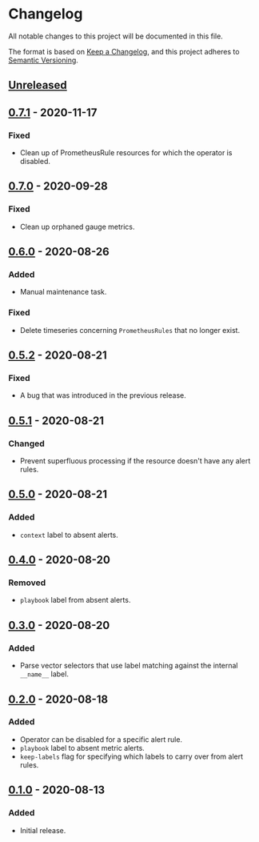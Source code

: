 # Changelog

All notable changes to this project will be documented in this file.

The format is based on [Keep a Changelog](https://keepachangelog.com/en/1.0.0/),
and this project adheres to [Semantic Versioning](https://semver.org/spec/v2.0.0.html).

## [Unreleased]

## [0.7.1] - 2020-11-17

### Fixed

- Clean up of PrometheusRule resources for which the operator is disabled.

## [0.7.0] - 2020-09-28

### Fixed

- Clean up orphaned gauge metrics.

## [0.6.0] - 2020-08-26

### Added

- Manual maintenance task.

### Fixed

- Delete timeseries concerning `PrometheusRules` that no longer exist.

## [0.5.2] - 2020-08-21

### Fixed

- A bug that was introduced in the previous release.

## [0.5.1] - 2020-08-21

### Changed

- Prevent superfluous processing if the resource doesn't have any alert rules.

## [0.5.0] - 2020-08-21

### Added

- `context` label to absent alerts.

## [0.4.0] - 2020-08-20

### Removed

- `playbook` label from absent alerts.

## [0.3.0] - 2020-08-20

### Added

- Parse vector selectors that use label matching against the internal
  `__name__` label.

## [0.2.0] - 2020-08-18

### Added

- Operator can be disabled for a specific alert rule.
- `playbook` label to absent metric alerts.
- `keep-labels` flag for specifying which labels to carry over from alert
  rules.

## [0.1.0] - 2020-08-13

### Added

- Initial release.

[unreleased]: https://github.com/sapcc/absent-metrics-operator/compare/v0.7.1...HEAD
[0.7.1]: https://github.com/sapcc/absent-metrics-operator/compare/v0.7.0...v0.7.1
[0.7.0]: https://github.com/sapcc/absent-metrics-operator/compare/v0.6.0...v0.7.0
[0.6.0]: https://github.com/sapcc/absent-metrics-operator/compare/v0.5.2...v0.6.0
[0.5.2]: https://github.com/sapcc/absent-metrics-operator/compare/v0.5.1...v0.5.2
[0.5.1]: https://github.com/sapcc/absent-metrics-operator/compare/v0.5.0...v0.5.1
[0.5.0]: https://github.com/sapcc/absent-metrics-operator/compare/v0.4.0...v0.5.0
[0.4.0]: https://github.com/sapcc/absent-metrics-operator/compare/v0.3.0...v0.4.0
[0.3.0]: https://github.com/sapcc/absent-metrics-operator/compare/v0.2.0...v0.3.0
[0.2.0]: https://github.com/sapcc/absent-metrics-operator/compare/v0.1.0...v0.2.0
[0.1.0]: https://github.com/sapcc/absent-metrics-operator/releases/tag/v0.1.0
